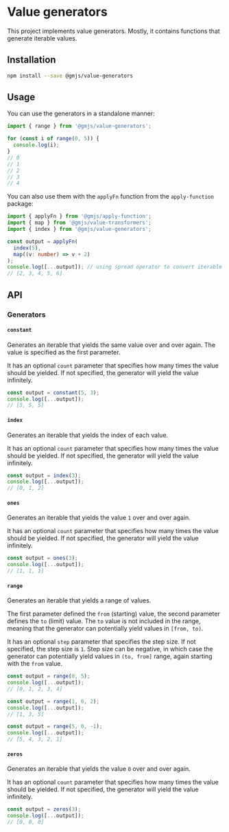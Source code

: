 # Value generators

This project implements value generators. Mostly, it contains functions that generate iterable values.

## Installation

```bash
npm install --save @gmjs/value-generators
```

## Usage

You can use the generators in a standalone manner:

```ts
import { range } from '@gmjs/value-generators';

for (const i of range(0, 5)) {
  console.log(i);
}
// 0
// 1
// 2
// 3
// 4
```

You can also use them with the `applyFn` function from the `apply-function` package:

```ts
import { applyFn } from '@gmjs/apply-function';
import { map } from '@gmjs/value-transformers';
import { index } from '@gmjs/value-generators';

const output = applyFn(
  index(5),
  map((v: number) => v + 2)
);
console.log([...output]); // using spread operator to convert iterable to array
// [2, 3, 4, 5, 6]
```

## API

### Generators

#### `constant`

Generates an iterable that yields the same value over and over again. The value is specified as the first parameter.

It has an optional `count` parameter that specifies how many times the value should be yielded. If not specified, the generator will yield the value infinitely.

```ts
const output = constant(5, 3);
console.log([...output]);
// [5, 5, 5]
```

#### `index`

Generates an iterable that yields the index of each value.

It has an optional `count` parameter that specifies how many times the value should be yielded. If not specified, the generator will yield the value infinitely.

```ts
const output = index(3);
console.log([...output]);
// [0, 1, 2]
```

#### `ones`

Generates an iterable that yields the value `1` over and over again.

It has an optional `count` parameter that specifies how many times the value should be yielded. If not specified, the generator will yield the value infinitely.

```ts
const output = ones(3);
console.log([...output]);
// [1, 1, 1]
```

#### `range`

Generates an iterable that yields a range of values.

The first parameter defined the `from` (starting) value, the second parameter defines the `to` (limit) value. The `to` value is not included in the range, meaning that the generator can potentially yield values in `[from, to)`.

It has an optional `step` parameter that specifies the step size. If not specified, the step size is `1`. Step size can be negative, in which case the generator can potentially yield values in `(to, from]` range, again starting with the `from` value.

```ts
const output = range(0, 5);
console.log([...output]);
// [0, 1, 2, 3, 4]
```

```ts
const output = range(1, 6, 2);
console.log([...output]);
// [1, 3, 5]
```

```ts
const output = range(5, 0, -1);
console.log([...output]);
// [5, 4, 3, 2, 1]
```

#### `zeros`

Generates an iterable that yields the value `0` over and over again.

It has an optional `count` parameter that specifies how many times the value should be yielded. If not specified, the generator will yield the value infinitely.

```ts
const output = zeros(3);
console.log([...output]);
// [0, 0, 0]
```
